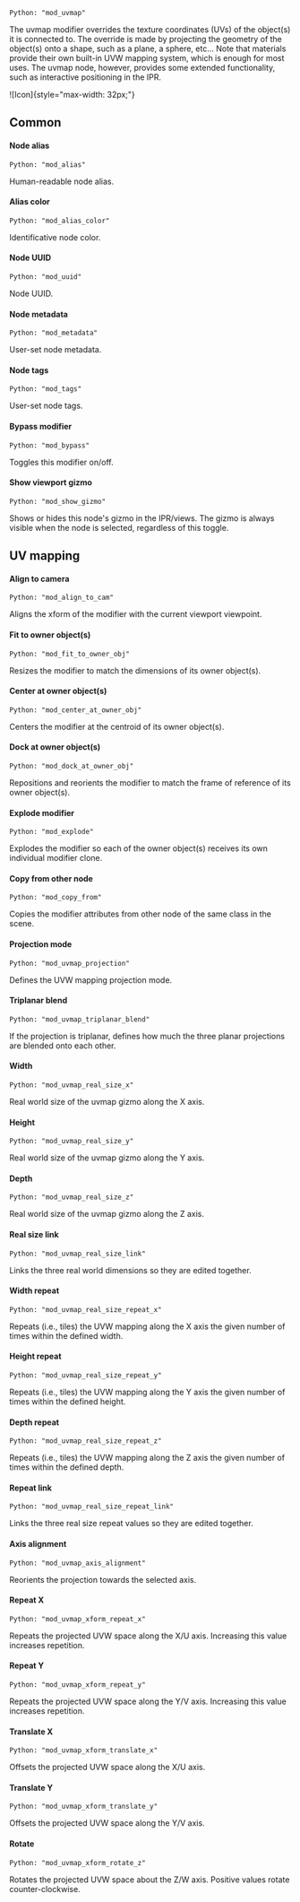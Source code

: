 `Python: "mod_uvmap"`

The uvmap modifier overrides the texture coordinates (UVs) of the object(s) it is connected to. The override is made by projecting the geometry of the object(s) onto a shape, such as a plane, a sphere, etc... Note that materials provide their own built-in UVW mapping system, which is enough for most uses. The uvmap node, however, provides some extended functionality, such as interactive positioning in the IPR.

![Icon]{style="max-width: 32px;"}

## Common

#### Node alias
`Python: "mod_alias"`

Human-readable node alias.

#### Alias color
`Python: "mod_alias_color"`

Identificative node color.

#### Node UUID
`Python: "mod_uuid"`

Node UUID.

#### Node metadata
`Python: "mod_metadata"`

User-set node metadata.

#### Node tags
`Python: "mod_tags"`

User-set node tags.

#### Bypass modifier
`Python: "mod_bypass"`

Toggles this modifier on/off.

#### Show viewport gizmo
`Python: "mod_show_gizmo"`

Shows or hides this node's gizmo in the IPR/views. The gizmo is always visible when the node is selected, regardless of this toggle.

## UV mapping

#### Align to camera
`Python: "mod_align_to_cam"`

Aligns the xform of the modifier with the current viewport viewpoint.

#### Fit to owner object(s)
`Python: "mod_fit_to_owner_obj"`

Resizes the modifier to match the dimensions of its owner object(s).

#### Center at owner object(s)
`Python: "mod_center_at_owner_obj"`

Centers the modifier at the centroid of its owner object(s).

#### Dock at owner object(s)
`Python: "mod_dock_at_owner_obj"`

Repositions and reorients the modifier to match the frame of reference of its owner object(s).

#### Explode modifier
`Python: "mod_explode"`

Explodes the modifier so each of the owner object(s) receives its own individual modifier clone.

#### Copy from other node
`Python: "mod_copy_from"`

Copies the modifier attributes from other node of the same class in the scene.

#### Projection mode
`Python: "mod_uvmap_projection"`

Defines the UVW mapping projection mode.

#### Triplanar blend
`Python: "mod_uvmap_triplanar_blend"`

If the projection is triplanar, defines how much the three planar projections are blended onto each other.

#### Width
`Python: "mod_uvmap_real_size_x"`

Real world size of the uvmap gizmo along the X axis.

#### Height
`Python: "mod_uvmap_real_size_y"`

Real world size of the uvmap gizmo along the Y axis.

#### Depth
`Python: "mod_uvmap_real_size_z"`

Real world size of the uvmap gizmo along the Z axis.

#### Real size link
`Python: "mod_uvmap_real_size_link"`

Links the three real world dimensions so they are edited together.

#### Width repeat
`Python: "mod_uvmap_real_size_repeat_x"`

Repeats (i.e., tiles) the UVW mapping along the X axis the given number of times within the defined width.

#### Height repeat
`Python: "mod_uvmap_real_size_repeat_y"`

Repeats (i.e., tiles) the UVW mapping along the Y axis the given number of times within the defined height.

#### Depth repeat
`Python: "mod_uvmap_real_size_repeat_z"`

Repeats (i.e., tiles) the UVW mapping along the Z axis the given number of times within the defined depth.

#### Repeat link
`Python: "mod_uvmap_real_size_repeat_link"`

Links the three real size repeat values so they are edited together.

#### Axis alignment
`Python: "mod_uvmap_axis_alignment"`

Reorients the projection towards the selected axis.

#### Repeat X
`Python: "mod_uvmap_xform_repeat_x"`

Repeats the projected UVW space along the X/U axis. Increasing this value increases repetition.

#### Repeat Y
`Python: "mod_uvmap_xform_repeat_y"`

Repeats the projected UVW space along the Y/V axis. Increasing this value increases repetition.

#### Translate X
`Python: "mod_uvmap_xform_translate_x"`

Offsets the projected UVW space along the X/U axis.

#### Translate Y
`Python: "mod_uvmap_xform_translate_y"`

Offsets the projected UVW space along the Y/V axis.

#### Rotate
`Python: "mod_uvmap_xform_rotate_z"`

Rotates the projected UVW space about the Z/W axis. Positive values rotate counter-clockwise.

